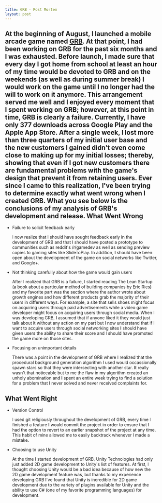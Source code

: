 ```yaml
---
title: GRB - Post Mortem
layout: post
---
```

At the beginning of August, I launched a mobile arcade game named [GRB](http://www.grbgame.com). At that point, I had been working on GRB for the past six months and I was exhausted. Before launch, I made sure that every day I got home from school at least an hour of my time would be devoted to GRB and on the weekends (as well as during summer break) I would work on the game until I no longer had the will to work on it anymore. This arrangement served me well and I enjoyed every moment that I spent working on GRB; however, at this point in time, GRB is clearly a failure. Currently, I have only 377 downloads across Google Play and the Apple App Store. After a single week, I lost more than three quarters of my initial user base and the new customers I gained didn't even come close to making up for my initial losses; thereby, showing that even if I got new customers there are fundamental problems with the game's design that prevent it from retaining users. Ever since I came to this realization, I've been trying to determine exactly what went wrong when I created GRB. What you see below is the conclusions of my analysis of GRB's development and release.
What Went Wrong
---
-	Failure to solicit feedback early

	I now realize that I should have sought feedback early in the development of GRB and that I should have posted a prototype to communities such as reddit's /r/gamedev as well as sending preview copies to gaming sites like SlideToPlay. In addition, I should have been open about the development of the game on social networks like Twitter, and Google+.

-	Not thinking carefully about how the game would gain users

	After I realized that GRB is a failure, I started reading The Lean Startup (a book about a particular method of building companies by Eric Ries) and my favorite part was the section where the author wrote about growth engines and how different products grab the majority of their users in different ways. For example, a site that sells shoes might focus on acquiring users through paid advertisements while a video game developer might focus on acquiring users through social media. When I was developing GRB, I assumed that if anyone liked it they would just talk about it without any action on my part but I now understand that if I want to acquire users through social networking sites I should have given users the ability to share their score and I should have promoted the game more on those sites.
	
-	Focusing on unimportant details

	There was a point in the development of GRB where I realized that the procedural background generation algorithm I used would occassionally spawn stars so that they were intersecting with another star. It really wasn't that noticeable but to me the flaw in my algorithm created an unholy abomination and I spent an entire week trying to find a solution for a problem that I never solved and never received complaints for.


What Went Right
---

-	Version Control

	I used git religiously throughout the development of GRB, every time I finished a feature I would commit the project in order to ensure that I had the option to revert to an earlier snapshot of the project at any time. This habit of mine allowed me to easily backtrack whenever I made a mistake.
	
-	Choosing to use Unity

	At the time I started development of GRB, Unity Technologies had only just added 2D game development to Unity's list of features. At first, I thought choosing Unity would be a bad idea because of how new the 2D game development feature was, but thanks to my experience developing GRB I've found that Unity is incredible for 2D game development due to the variety of plugins available for Unity and the ability to use C# (one of my favorite programming languages) for development.
	